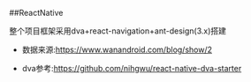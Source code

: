 ##ReactNative

整个项目框架采用dva+react-navigation+ant-design(3.x)搭建

 - 数据来源:https://www.wanandroid.com/blog/show/2

 - dva参考:https://github.com/nihgwu/react-native-dva-starter




